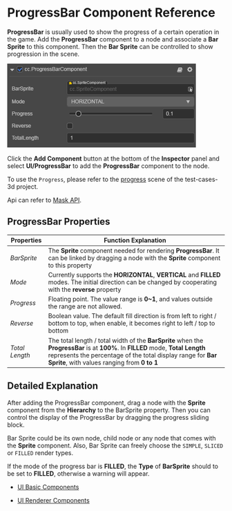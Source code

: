 # ProgressBar Component Reference

__ProgressBar__ is usually used to show the progress of a certain operation in the game. Add the __ProgressBar__ component to a node and associate a __Bar Sprite__ to this component. Then the __Bar Sprite__ can be controlled to show progression in the scene.

![add-progressbar](progress/add-progressbar.png)

Click the __Add Component__ button at the bottom of the __Inspector__ panel and select __UI/ProgressBar__ to add the __ProgressBar__ component to the node.

To use the `Progress`, please refer to the [progress](https://github.com/cocos-creator/test-cases-3d/tree/master/assets/cases/ui/11.progress) scene of the test-cases-3d project.

Api can refer to [Mask API](https://docs.cocos.com/creator3d/api/en/classes/ui.progressbar.html).

## ProgressBar Properties

| Properties | Function Explanation |
| -------------- | ----------- |
| *BarSprite* | The __Sprite__ component needed for rendering __ProgressBar__. It can be linked by dragging a node with the __Sprite__ component to this property |
| *Mode*      | Currently supports the __HORIZONTAL__, __VERTICAL__ and __FILLED__ modes. The initial direction can be changed by cooperating with the __reverse__ property |
| *Progress*  | Floating point. The value range is __0~1__, and values outside the range are not allowed. |
| *Reverse*   | Boolean value. The default fill direction is from left to right / bottom to top, when enable, it becomes right to left / top to bottom |
| *Total Length* | The total length / total width of the __BarSprite__ when the __ProgressBar__ is at __100%__. In __FILLED__ mode, __Total Length__ represents the percentage of the total display range for __Bar Sprite__, with values ranging from __0 to 1__ |

## Detailed Explanation

After adding the ProgressBar component, drag a node with the __Sprite__ component from the __Hierarchy__ to the BarSprite property. Then you can control the display of the ProgressBar by dragging the progress sliding block.

Bar Sprite could be its own node, child node or any node that comes with the __Sprite__ component. Also, Bar Sprite can freely choose the `SIMPLE`, `SLICED` or `FILLED` render types.

If the mode of the progress bar is __FILLED__, the __Type__ of __BarSprite__ should to be set to __FILLED__, otherwise a warning will appear.

- [UI Basic Components](base-component.md)

- [UI Renderer Components](render-component.md)
